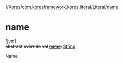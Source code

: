 //[Kores](../../../index.md)/[com.koresframework.kores.literal](../index.md)/[Literal](index.md)/[name](name.md)

# name

[jvm]\
~~abstract~~ ~~override~~ ~~val~~ [~~name~~](name.md)~~:~~ [String](https://kotlinlang.org/api/latest/jvm/stdlib/kotlin/-string/index.html)

Name
